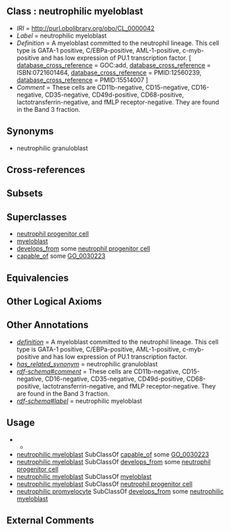
## Class : neutrophilic myeloblast

 * *IRI* = http://purl.obolibrary.org/obo/CL_0000042
 * *Label* = neutrophilic myeloblast
 * *Definition* = A myeloblast committed to the neutrophil lineage. This cell type is GATA-1 positive, C/EBPa-positive, AML-1-positive, c-myb-positive and has low expression of PU.1 transcription factor. [ [database_cross_reference](../../ef/oboInOwl#hasDbXref.md) = GOC:add, [database_cross_reference](../../ef/oboInOwl#hasDbXref.md) = ISBN:0721601464, [database_cross_reference](../../ef/oboInOwl#hasDbXref.md) = PMID:12560239, [database_cross_reference](../../ef/oboInOwl#hasDbXref.md) = PMID:15514007 ]
 * *Comment* = These cells are CD11b-negative, CD15-negative, CD16-negative, CD35-negative, CD49d-positive, CD68-positive, lactotransferrin-negative, and fMLP receptor-negative. They are found in the Band 3 fraction.

## Synonyms

 * neutrophilic granuloblast

## Cross-references


## Subsets


## Superclasses

 * [neutrophil progenitor cell](../../CL/34/CL_0000834.md)
 * [myeloblast](../../CL/35/CL_0000835.md)
 * [develops_from](../../RO/02/RO_0002202.md) some [neutrophil progenitor cell](../../CL/34/CL_0000834.md)
 * [capable_of](../../RO/15/RO_0002215.md) some [GO_0030223](../../GO/23/GO_0030223.md)

## Equivalencies


## Other Logical Axioms


## Other Annotations

 * *[definition](../../IAO/15/IAO_0000115.md)* = A myeloblast committed to the neutrophil lineage. This cell type is GATA-1 positive, C/EBPa-positive, AML-1-positive, c-myb-positive and has low expression of PU.1 transcription factor.
 * *[has_related_synonym](../../ym/oboInOwl#hasRelatedSynonym.md)* = neutrophilic granuloblast
 * *[rdf-schema#comment](../../nt/rdf-schema#comment.md)* = These cells are CD11b-negative, CD15-negative, CD16-negative, CD35-negative, CD49d-positive, CD68-positive, lactotransferrin-negative, and fMLP receptor-negative. They are found in the Band 3 fraction.
 * *[rdf-schema#label](../../el/rdf-schema#label.md)* = neutrophilic myeloblast

## Usage

 * -
 * [neutrophilic myeloblast](../../CL/42/CL_0000042.md) SubClassOf [capable_of](../../RO/15/RO_0002215.md) some [GO_0030223](../../GO/23/GO_0030223.md)
 * [neutrophilic myeloblast](../../CL/42/CL_0000042.md) SubClassOf [develops_from](../../RO/02/RO_0002202.md) some [neutrophil progenitor cell](../../CL/34/CL_0000834.md)
 * [neutrophilic myeloblast](../../CL/42/CL_0000042.md) SubClassOf [myeloblast](../../CL/35/CL_0000835.md)
 * [neutrophilic myeloblast](../../CL/42/CL_0000042.md) SubClassOf [neutrophil progenitor cell](../../CL/34/CL_0000834.md)
 * [neutrophilic promyelocyte](../../CL/64/CL_0000564.md) SubClassOf [develops_from](../../RO/02/RO_0002202.md) some [neutrophilic myeloblast](../../CL/42/CL_0000042.md)

## External Comments

